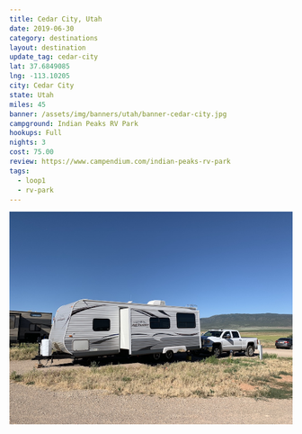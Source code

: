 ```yaml
---
title: Cedar City, Utah
date: 2019-06-30
category: destinations
layout: destination
update_tag: cedar-city
lat: 37.6849085
lng: -113.10205
city: Cedar City
state: Utah
miles: 45
banner: /assets/img/banners/utah/banner-cedar-city.jpg
campground: Indian Peaks RV Park
hookups: Full
nights: 3
cost: 75.00
review: https://www.campendium.com/indian-peaks-rv-park
tags:
  - loop1
  - rv-park
---
```


<img src="/assets/img/destinations/utah/cedar-city.jpg">
